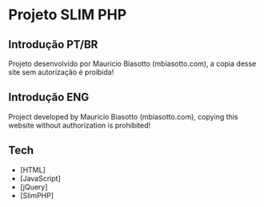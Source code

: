 # Projeto SLIM PHP

## Introdução PT/BR
Projeto desenvolvido por Mauricio Biasotto (mbiasotto.com), a copia desse site sem autorização é proíbida!

## Introdução ENG
Project developed by Mauricio Biasotto (mbiasotto.com), copying this website without authorization is prohibited!

## Tech
- [HTML]
- [JavaScript]
- [jQuery]
- [SlimPHP]